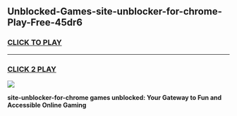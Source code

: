 
## Unblocked-Games-site-unblocker-for-chrome-Play-Free-45dr6
<h3>
<a href="https://premium76.site?title=site-unblocker-for-chrome&ref=10A">CLICK TO PLAY</a></h3>
<hr>

<h3>
<a href="https://premium76.site?title=site-unblocker-for-chrome&ref=10A">CLICK 2 PLAY</a>
  
</h3>

<a href="https://premium76.site?title=site-unblocker-for-chrome&ref=10A"><img src="https://clearcache.store/games.png"></a>


**site-unblocker-for-chrome games unblocked: Your Gateway to Fun and Accessible Online Gaming**

